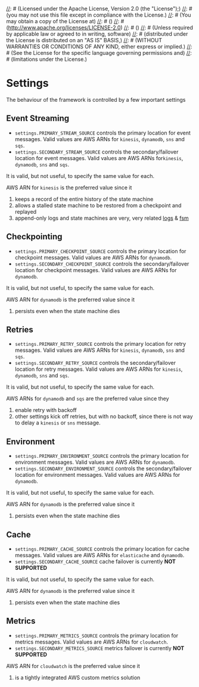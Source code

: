 [//]: # (Copyright 2016 Workiva Inc.)
[//]: # ()
[//]: # (Licensed under the Apache License, Version 2.0 (the "License");)
[//]: # (you may not use this file except in compliance with the License.)
[//]: # (You may obtain a copy of the License at)
[//]: # ()
[//]: # (http://www.apache.org/licenses/LICENSE-2.0)
[//]: # ()
[//]: # (Unless required by applicable law or agreed to in writing, software)
[//]: # (distributed under the License is distributed on an "AS IS" BASIS,)
[//]: # (WITHOUT WARRANTIES OR CONDITIONS OF ANY KIND, either express or implied.)
[//]: # (See the License for the specific language governing permissions and)
[//]: # (limitations under the License.)

# Settings

The behaviour of the framework is controlled by a few important settings

## Event Streaming

* `settings.PRIMARY_STREAM_SOURCE` controls the primary location for event messages. Valid values are AWS ARNs for `kinesis`, `dynamodb`, `sns` and `sqs`.
* `settings.SECONDARY_STREAM_SOURCE` controls the secondary/failover location for event messages. Valid values are AWS ARNs for`kinesis`, `dynamodb`, `sns` and `sqs`.

It is valid, but not useful, to specify the same value for each. 

AWS ARN for `kinesis` is the preferred value since it 

1. keeps a record of the entire history of the state machine
2. allows a stalled state machine to be restored from a checkpoint and replayed
3. append-only logs and state machines are very, very related [logs](https://engineering.linkedin.com/distributed-systems/log-what-every-software-engineer-should-know-about-real-time-datas-unifying) & [fsm](https://www.cs.cornell.edu/fbs/publications/smsurvey.pdf)

## Checkpointing

* `settings.PRIMARY_CHECKPOINT_SOURCE` controls the primary location for checkpoint messages. Valid values are AWS ARNs for `dynamodb`.
* `settings.SECONDARY_CHECKPOINT_SOURCE` controls the secondary/failover location for checkpoint messages. Valid values are AWS ARNs for `dynamodb`.

It is valid, but not useful, to specify the same value for each. 

AWS ARN for `dynamodb` is the preferred value since it 

1. persists even when the state machine dies

## Retries

* `settings.PRIMARY_RETRY_SOURCE` controls the primary location for retry messages. Valid values are AWS ARNs for `kinesis`, `dynamodb`, `sns` and `sqs`.
* `settings.SECONDARY_RETRY_SOURCE` controls the secondary/failover location for retry messages. Valid values are AWS ARNs for `kinesis`, `dynamodb`, `sns` and `sqs`.

It is valid, but not useful, to specify the same value for each. 

AWS ARNs for `dynamodb` and `sqs` are the preferred value since they

1. enable retry with backoff
2. other settings kick off retries, but with no backoff, since there is not way to delay a `kinesis` or `sns` message.

## Environment

* `settings.PRIMARY_ENVIRONMENT_SOURCE` controls the primary location for environment messages. Valid values are AWS ARNs for `dynamodb`.
* `settings.SECONDARY_ENVIRONMENT_SOURCE` controls the secondary/failover location for environment messages. Valid values are AWS ARNs for `dynamodb`.

It is valid, but not useful, to specify the same value for each. 

AWS ARN for `dynamodb` is the preferred value since it 

1. persists even when the state machine dies

## Cache

* `settings.PRIMARY_CACHE_SOURCE` controls the primary location for cache messages. Valid values are AWS ARNs for `elasticache` and `dynamodb`.
* `settings.SECONDARY_CACHE_SOURCE` cache failover is currently **NOT SUPPORTED**

It is valid, but not useful, to specify the same value for each. 

AWS ARN for `dynamodb` is the preferred value since it 

1. persists even when the state machine dies

## Metrics

* `settings.PRIMARY_METRICS_SOURCE` controls the primary location for metrics messages. Valid values are AWS ARNs for `cloudwatch`.
* `settings.SECONDARY_METRICS_SOURCE` metrics failover is currently **NOT SUPPORTED**

AWS ARN for `cloudwatch` is the preferred value since it 

1. is a tightly integrated AWS custom metrics solution